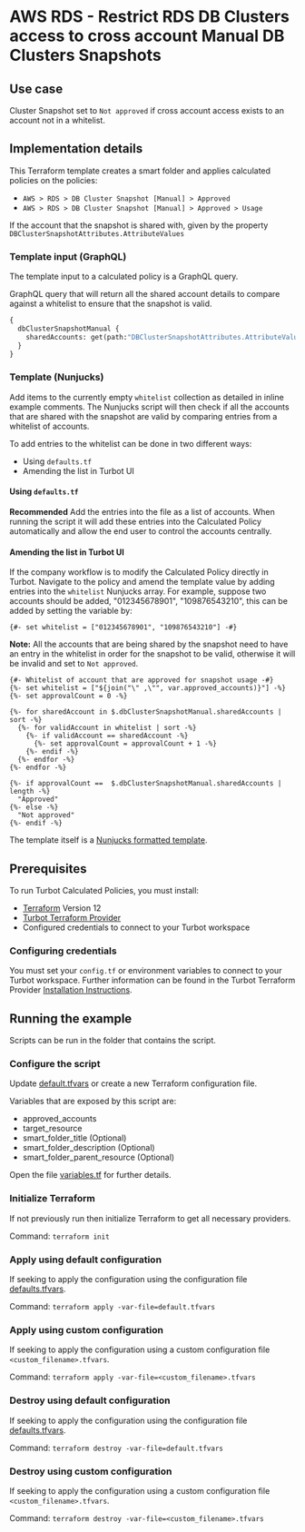 # AWS RDS - Restrict RDS DB Clusters access to cross account Manual DB Clusters Snapshots

## Use case

Cluster Snapshot set to `Not approved` if cross account access exists to an account not in a whitelist.

## Implementation details

This Terraform template creates a smart folder and applies calculated policies on the policies:

- `AWS > RDS > DB Cluster Snapshot [Manual] > Approved`
- `AWS > RDS > DB Cluster Snapshot [Manual] > Approved > Usage`

If the account that the snapshot is shared with, given by the property `DBClusterSnapshotAttributes.AttributeValues`

### Template input (GraphQL)

The template input to a calculated policy is a GraphQL query.

GraphQL query that will return all the shared account details to compare against a whitelist to ensure that the
snapshot is valid.

```graphql
{
  dbClusterSnapshotManual {
    sharedAccounts: get(path:"DBClusterSnapshotAttributes.AttributeValues")
  }
}
```

### Template (Nunjucks)

Add items to the currently empty `whitelist` collection as detailed in inline example comments.
The Nunjucks script will then check if all the accounts that are shared with the snapshot are valid by comparing 
entries from a whitelist of accounts.

To add entries to the whitelist can be done in two different ways:

- Using `defaults.tf`
- Amending the list in Turbot UI

#### Using `defaults.tf`

**Recommended**
Add the entries into the file as a list of accounts. 
When running the script it will add these entries into the Calculated Policy automatically and allow the end 
user to control the accounts centrally.

#### Amending the list in Turbot UI

If the company workflow is to modify the Calculated Policy directly in Turbot. 
Navigate to the policy and amend the template value by adding entries into the `whitelist` Nunjucks array. 
For example, suppose two accounts should be added, "012345678901", "109876543210", this can be added by setting
the variable by:

```nunjucks
{#- set whitelist = ["012345678901", "109876543210"] -#}
```

**Note:** All the accounts that are being shared by the snapshot need to have an entry in the whitelist in order
for the snapshot to be valid, otherwise it will be invalid and set to `Not approved`.

```nunjucks
{#- Whitelist of account that are approved for snapshot usage -#}
{%- set whitelist = ["${join("\" ,\"", var.approved_accounts)}"] -%}
{%- set approvalCount = 0 -%}

{%- for sharedAccount in $.dbClusterSnapshotManual.sharedAccounts | sort -%}
  {%- for validAccount in whitelist | sort -%}
    {%- if validAccount == sharedAccount -%}
      {%- set approvalCount = approvalCount + 1 -%}
    {%- endif -%}
  {%- endfor -%}
{%- endfor -%}

{%- if approvalCount ==  $.dbClusterSnapshotManual.sharedAccounts | length -%}
  "Approved"
{%- else -%}
  "Not approved"
{%- endif -%}
```

The template itself is a [Nunjucks formatted template](https://mozilla.github.io/nunjucks/templating.html).

## Prerequisites

To run Turbot Calculated Policies, you must install:

- [Terraform](https://www.terraform.io) Version 12
- [Turbot Terraform Provider](https://turbot.com/v5/docs/reference/terraform/provider)
- Configured credentials to connect to your Turbot workspace

### Configuring credentials

You must set your `config.tf` or environment variables to connect to your Turbot workspace.
Further information can be found in the Turbot Terraform Provider [Installation Instructions](https://turbot.com/v5/docs/reference/terraform/provider).

## Running the example

Scripts can be run in the folder that contains the script.

### Configure the script

Update [default.tfvars](default.tfvars) or create a new Terraform configuration file.

Variables that are exposed by this script are:

- approved_accounts
- target_resource
- smart_folder_title (Optional)
- smart_folder_description (Optional)
- smart_folder_parent_resource (Optional)

Open the file [variables.tf](variables.tf) for further details.

### Initialize Terraform

If not previously run then initialize Terraform to get all necessary providers.

Command: `terraform init`

### Apply using default configuration

If seeking to apply the configuration using the configuration file [defaults.tfvars](defaults.tfvars).

Command: `terraform apply -var-file=default.tfvars`

### Apply using custom configuration

If seeking to apply the configuration using a custom configuration file `<custom_filename>.tfvars`.

Command: `terraform apply -var-file=<custom_filename>.tfvars`

### Destroy using default configuration

If seeking to apply the configuration using the configuration file [defaults.tfvars](defaults.tfvars).

Command: `terraform destroy -var-file=default.tfvars`

### Destroy using custom configuration

If seeking to apply the configuration using a custom configuration file `<custom_filename>.tfvars`.

Command: `terraform destroy -var-file=<custom_filename>.tfvars`

